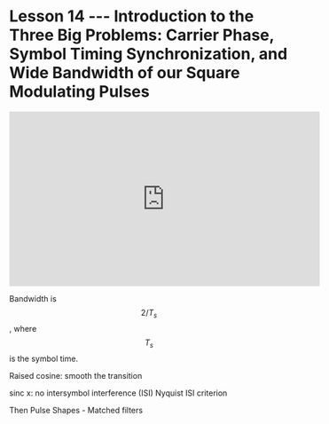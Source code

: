 # Lesson 14 --- Introduction to the Three Big Problems: Carrier Phase, Symbol Timing Synchronization, and Wide Bandwidth of our Square Modulating Pulses


<iframe width="560" height="315" src="https://www.youtube.com/embed/JpDVCwJWnHs" title="YouTube video player" frameborder="0" allow="accelerometer; autoplay; clipboard-write; encrypted-media; gyroscope; picture-in-picture" allowfullscreen></iframe>


Bandwidth is $$2/T_s$$, where $$T_s$$ is the symbol time.

Raised cosine: smooth the transition 

sinc x: no intersymbol interference (ISI)
Nyquist ISI criterion


Then Pulse Shapes - Matched filters
